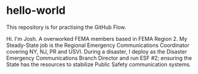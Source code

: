 # hello-world
This repository is for practising the GitHub Flow.

Hi. I'm Josh. A overworked FEMA members based in FEMA Region 2. My Steady-State job is the Regional Emergency Communications Coordinator covering NY, NJ, PR and USVI. During a disaster, I deploy as the Disaster Emergency Communications Branch Director and run ESF #2; ensuring the State has the resources to stabilize Public Safety communication systems. 

